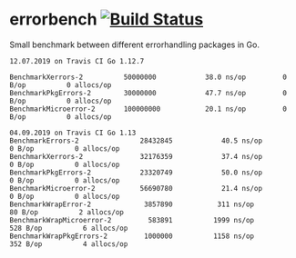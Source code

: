 # errorbench [![Build Status](https://travis-ci.com/schjan/errorbench.svg?token=a7XuXvf6EcPq4Uz5ch1B&branch=master)](https://travis-ci.com/schjan/errorbench)
Small benchmark between different errorhandling packages in Go.

```
12.07.2019 on Travis CI Go 1.12.7

BenchmarkXerrors-2      	50000000	        38.0 ns/op	       0 B/op	       0 allocs/op
BenchmarkPkgErrors-2    	30000000	        47.7 ns/op	       0 B/op	       0 allocs/op
BenchmarkMicroerror-2   	100000000	        20.1 ns/op	       0 B/op	       0 allocs/op
```

```
04.09.2019 on Travis CI Go 1.13
BenchmarkErrors-2           	28432845	        40.5 ns/op	       0 B/op	       0 allocs/op
BenchmarkXerrors-2          	32176359	        37.4 ns/op	       0 B/op	       0 allocs/op
BenchmarkPkgErrors-2        	23320749	        50.0 ns/op	       0 B/op	       0 allocs/op
BenchmarkMicroerror-2       	56690780	        21.4 ns/op	       0 B/op	       0 allocs/op
BenchmarkWrapError-2        	 3857890	       311 ns/op	      80 B/op	       2 allocs/op
BenchmarkWrapMicroerror-2   	  583891	      1999 ns/op	     528 B/op	       6 allocs/op
BenchmarkWrapPkgErrors-2    	 1000000	      1158 ns/op	     352 B/op	       4 allocs/op
```
